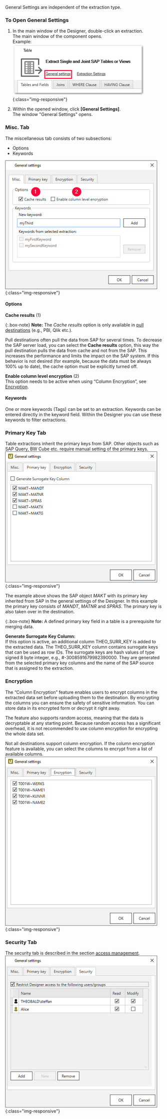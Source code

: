 General Settings are independent of the extraction type.

### To Open General Settings
1. In the main window of the Designer, double-click an extraction.<br>
The main window of the component opens.<br>
Example:
![General-Settings](/img/content/General-Settings_designer.png){:class="img-responsive"}

2. Within the opened window, click **[General Settings]**.<br>
The window "General Settings" opens.



### Misc. Tab
The miscellaneous tab consists of two subsections:
- Options
- Keywords

![General-Settings](/img/content/General-Settings.png){:class="img-responsive"}


#### Options
**Cache results** (1)

{:.box-note}
**Note:** The *Cache results* option is only available in [pull destinations](../destinations#pull-and-push-destinations) (e.g., PBI, Qlik etc.).

Pull destinations often pull the data from SAP for several times. To decrease the SAP server load, you can select the **Cache results** option, this way the pull destination pulls the data from cache and not from the SAP.
This increases the performance and limits the impact on the SAP system. If this behavior is not desired (for example, because the data must be always 100% up to date), the cache option must be explicitly turned off.

**Enable column level encryption** (2)<br>
This option needs to be active when using “Column Encryption”, see [Encryption](#encryption).

#### Keywords
One or more keywords (Tags) can be set to an extraction. 
Keywords can be entered directly in the keyword field.
Within the Designer you can use these keywords to filter  extractions. 

### Primary Key Tab
Table extractions inherit the primary keys from SAP. Other objects such as SAP Query, BW Cube etc. require manual setting of the primary keys.  
![General-Settings-Primary-Key](/img/content/XU_table_Primary_key.png){:class="img-responsive"}

The example above shows the SAP object *MAKT* with its primary key inherited from SAP in the general settings of the Designer. In this example the primary key consists of *MANDT*, *MATNR* and *SPRAS*. The primary key is also taken over in the destination. 

{:.box-note}
**Note:** A defined primary key field in a table is a prerequisite for merging data. 

**Generate Surrogate Key Column:**<br>
If this option is active, an additional column THEO_SURR_KEY is added to the extracted data.
The THEO_SURR_KEY column contains surrogate keys that can be used as row IDs. 
The surrogate keys are hash values of type signed 8 byte integer, e.g., #-3008591679982390000.
They are generated from the selected primary key columns and the name of the SAP source that is assigned to the extraction.

<!---
{:.box-warning}
**Warning! Duplicates in large tables!**
When extracting more than 200 million rows, there is a chance of duplicates.
-->

### Encryption

The “Column Encryption” feature enables users to encrypt columns in the extracted data set before uploading them to the destination. 
By encrypting the columns you can ensure the safety of sensitive information. 
You can store data in its encrypted form or decrypt it right away.

The feature also supports random access, meaning that the data is decryptable at any starting point. 
Because random access has a significant overhead, it is not recommended to use column encryption for encrypting the whole data set.

Not all destinations support column encryption.
If the column encryption feature is available, you can select the columns to encrypt from a list of available columns. <br>
![Column-Encryption](/img/content/xu/xu-column-encryption-01.png){:class="img-responsive"}


### Security Tab
The security tab is described in the section [access management](../security/access-management).
![Extraction-Settings_](/img/content/XU_Extraction_Security3.png){:class="img-responsive"}
